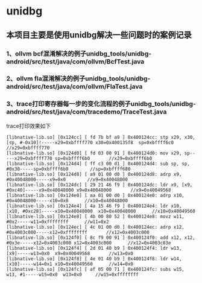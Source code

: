# unidbg
## 本项目主要是使用unidbg解决一些问题时的案例记录

### 1、ollvm bcf混淆解决的例子unidbg_tools/unidbg-android/src/test/java/com/ollvm/BcfTest.java

### 2、ollvm fla混淆解决的例子unidbg_tools/unidbg-android/src/test/java/com/ollvm/FlaTest.java

### 3、trace打印寄存器每一步的变化流程的例子unidbg_tools/unidbg-android/src/test/java/com/tracedemo/TraceTest.java

trace打印效果如下
~~~
[libnative-lib.so] [0x124cc] [ fd 7b bf a9 ] 0x400124cc: stp x29, x30, [sp, #-0x10]!-----x29=0xbffff770	x30=0x400135f8	sp=0xbffff6c0		//x29=0xbffff770
[libnative-lib.so] [0x124d0] [ fd 03 00 91 ] 0x400124d0: mov x29, sp-----x29=0xbffff770	sp=0xbffff6b0		//x29=0xbffff6b0
[libnative-lib.so] [0x124d4] [ ff c3 00 d1 ] 0x400124d4: sub sp, sp, #0x30-----sp=0xbffff6b0		//sp=0xbffff680
[libnative-lib.so] [0x124d8] [ a9 01 00 d0 ] 0x400124d8: adrp x9, #0x40048000-----x9=0x0		//x9=0x40048000
[libnative-lib.so] [0x124dc] [ 29 21 46 f9 ] 0x400124dc: ldr x9, [x9, #0xc40]-----x9=0x40048000	x9=0x40048000		//x9=0x40049568
[libnative-lib.so] [0x124e0] [ aa 01 00 d0 ] 0x400124e0: adrp x10, #0x40048000-----x10=0x0		//x10=0x40048000
[libnative-lib.so] [0x124e4] [ 4a 15 46 f9 ] 0x400124e4: ldr x10, [x10, #0xc28]-----x10=0x40048000	x10=0x40048000		//x10=0x40049560
[libnative-lib.so] [0x124e8] [ 4b 00 80 52 ] 0x400124e8: movz w11, #0x2-----w11=0xffffffff		//w11=0x2
[libnative-lib.so] [0x124ec] [ 4c 01 00 d0 ] 0x400124ec: adrp x12, #0x4003c000-----x12=0xffffffff		//x12=0x4003c000
[libnative-lib.so] [0x124f0] [ 8c f9 00 91 ] 0x400124f0: add x12, x12, #0x3e-----x12=0x4003c000	x12=0x4003c000		//x12=0x4003c03e
[libnative-lib.so] [0x124f4] [ 2d 01 40 b9 ] 0x400124f4: ldr w13, [x9]-----w13=0x0	x9=0x40049568		//w13=0x0
[libnative-lib.so] [0x124f8] [ 4e 01 40 b9 ] 0x400124f8: ldr w14, [x10]-----w14=0x1	x10=0x40049560		//w14=0x0
[libnative-lib.so] [0x124fc] [ af 05 00 71 ] 0x400124fc: subs w15, w13, #1-----w15=0x0	w13=0x0		//w15=0xffffffff
~~~